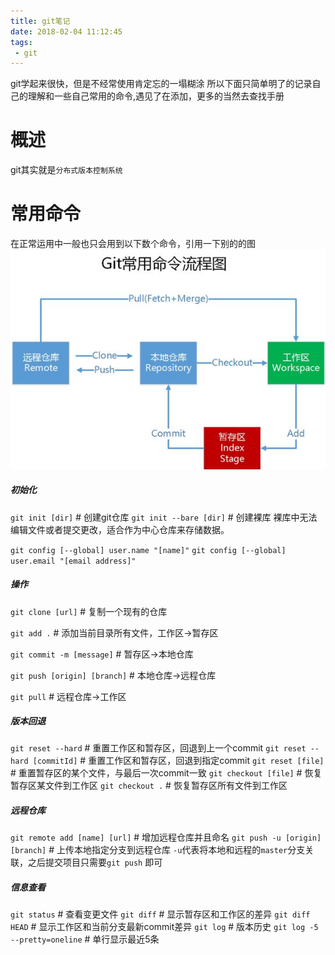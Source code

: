 ```yaml
---
title: git笔记
date: 2018-02-04 11:12:45
tags:
 - git
---
```

git学起来很快，但是不经常使用肯定忘的一塌糊涂
所以下面只简单明了的记录自己的理解和一些自己常用的命令,遇见了在添加，更多的当然去查找手册

# 概述
git其实就是`分布式版本控制系统`

# 常用命令
在正常运用中一般也只会用到以下数个命令，引用一下别的的图
![Git常用命令流程图](1.png)

##### 初始化
`git init [dir]` # 创建git仓库
`git init --bare [dir]` # 创建裸库
裸库中无法编辑文件或者提交更改，适合作为中心仓库来存储数据。

`git config [--global] user.name "[name]"`
`git config [--global] user.email "[email address]"`
##### 操作
`git clone [url]` # 复制一个现有的仓库

`git add .` # 添加当前目录所有文件，工作区→暂存区

`git commit -m [message]` # 暂存区→本地仓库

`git push [origin] [branch]` # 本地仓库→远程仓库

`git pull` # 远程仓库→工作区
##### 版本回退
`git reset --hard` # 重置工作区和暂存区，回退到上一个commit
`git reset --hard [commitId]` # 重置工作区和暂存区，回退到指定commit
`git reset [file]` # 重置暂存区的某个文件，与最后一次commit一致
`git checkout [file]` # 恢复暂存区某文件到工作区
`git checkout .` # 恢复暂存区所有文件到工作区

##### 远程仓库
`git remote add [name] [url]` # 增加远程仓库并且命名
`git push -u [origin] [branch]` # 上传本地指定分支到远程仓库
`-u`代表将本地和远程的`master`分支关联，之后提交项目只需要`git push` 即可

##### 信息查看
`git status` # 查看变更文件
`git diff` # 显示暂存区和工作区的差异
`git diff HEAD` # 显示工作区和当前分支最新commit差异
`git log` # 版本历史
`git log -5 --pretty=oneline` # 单行显示最近5条

